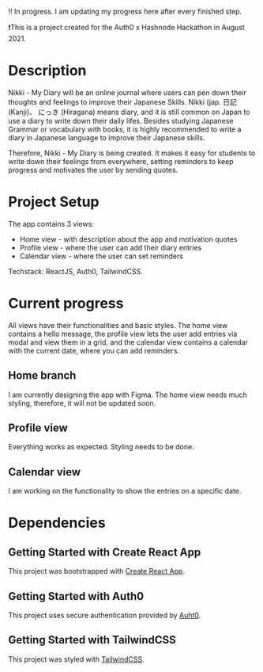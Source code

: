 :bangbang: In progress. I am updating my progress here after every finished step.

:exclamation:This is a project created for the Auth0 x Hashnode Hackathon in
August 2021.

# Description

Nikki - My Diary will be an online journal where users can pen down their
thoughts and feelings to improve their Japanese Skills. Nikki (jap. 日記 (Kanji)、
にっき (Hiragana) means diary, and it is still common on Japan to use a diary to
write down their daily lifes. Besides studying Japanese Grammar or vocabulary
with books, it is highly recommended to write a diary in Japanese language to
improve their Japanese skills.

Therefore, Nikki - My Diary is being created. It makes it easy for students to
write down their feelings from everywhere, setting reminders to keep progress
and motivates the user by sending quotes.

# Project Setup

The app contains 3 views:

- Home view - with description about the app and motivation quotes
- Profile view - where the user can add their diary entries
- Calendar view - where the user can set reminders

Techstack: ReactJS, Auth0, TailwindCSS.

# Current progress

All views have their functionalities and basic styles. The home view contains a
hello message, the profile view lets the user add entries via modal and view
them in a grid, and the calendar view contains a calendar with the current date,
where you can add reminders.

## Home branch

I am currently designing the app with Figma. The home view needs much styling,
therefore, it will not be updated soon.

## Profile view

Everything works as expected. Styling needs to be done.

## Calendar view

I am working on the functionality to show the entries on a specific date.

# Dependencies

## Getting Started with Create React App

This project was bootstrapped with
[Create React App](https://github.com/facebook/create-react-app).

## Getting Started with Auth0

This project uses secure authentication provided by
[Auht0](https://auth0.com/).

## Getting Started with TailwindCSS

This project was styled with
[TailwindCSS](https://tailwindcss.com/docs/guides/create-react-app).
